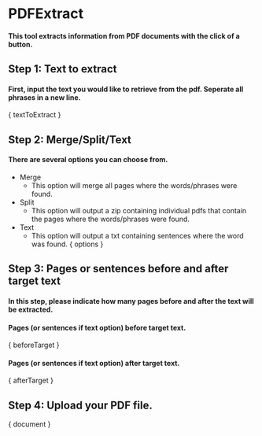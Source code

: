 # PDFExtract
#### This tool extracts information from PDF documents with the click of a button.

## Step 1: Text to extract
#### First, input the text you would like to retrieve from the pdf. Seperate all phrases in a new line.

{ textToExtract }

## Step 2: Merge/Split/Text
#### There are several options you can choose from.
- Merge
    - This option will merge all pages where the words/phrases were found. 
- Split
    - This option will output a zip containing individual pdfs that contain the pages where the words/phrases were found.
- Text
    - This option will output a txt containing sentences where the word was found.
{ options }

## Step 3: Pages or sentences before and after target text
#### In this step, please indicate how many pages before and after the text will be extracted.
#### Pages (or sentences if text option) before target text.
{ beforeTarget }
#### Pages (or sentences if text option) after target text.
{ afterTarget }

## Step 4: Upload your PDF file.
{ document }